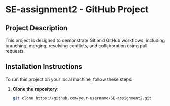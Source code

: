 
# SE-assignment2 - GitHub Project

## Project Description
This project is designed to demonstrate Git and GitHub workflows, including branching, merging, resolving conflicts, and collaboration using pull requests.

## Installation Instructions
To run this project on your local machine, follow these steps:

1. **Clone the repository**:
   ```bash
   git clone https://github.com/your-username/SE-assignment2.git

